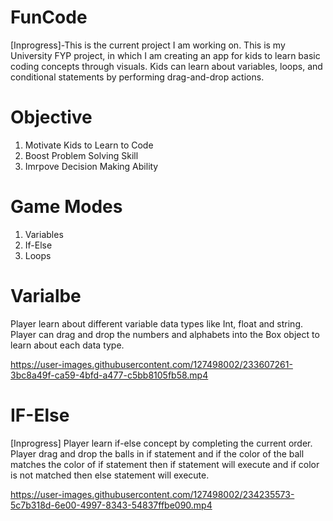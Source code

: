 # FunCode
[Inprogress]-This is the current project I am working on. This is my University FYP project, in which I am creating an app for kids to learn basic coding concepts through visuals. Kids can learn about variables, loops, and conditional statements by performing drag-and-drop actions.

# Objective
1. Motivate Kids to Learn to Code
2. Boost Problem Solving Skill
3. Imrpove Decision Making Ability

# Game Modes
1. Variables
2. If-Else
3. Loops

# Varialbe
Player learn about different variable data types like Int, float and string. Player can drag and drop the numbers and alphabets into the Box object to learn about each data type.

https://user-images.githubusercontent.com/127498002/233607261-3bc8a49f-ca59-4bfd-a477-c5bb8105fb58.mp4

# IF-Else
[Inprogress] Player learn if-else concept by completing the current order. Player drag and drop the balls in if statement and if the color of the ball matches the color of if statement then if statement will execute and if color is not matched then else statement will execute.

https://user-images.githubusercontent.com/127498002/234235573-5c7b318d-6e00-4997-8343-54837ffbe090.mp4





